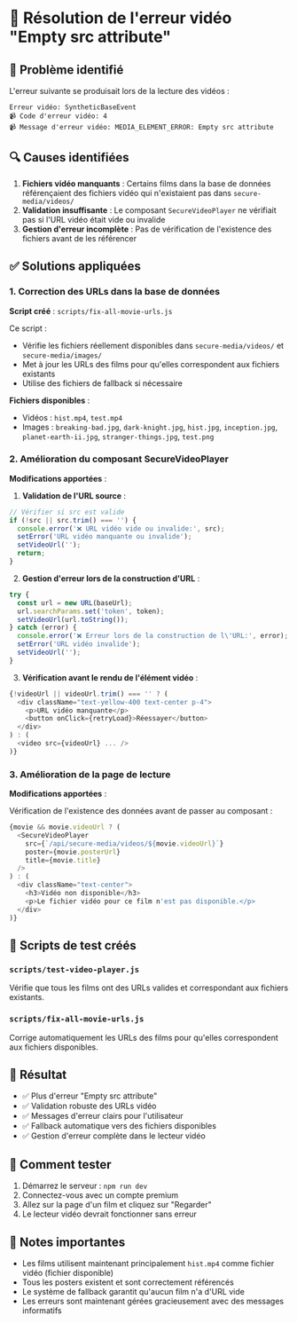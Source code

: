 # 🔧 Résolution de l'erreur vidéo "Empty src attribute"

## 🚨 Problème identifié

L'erreur suivante se produisait lors de la lecture des vidéos :
```
Erreur vidéo: SyntheticBaseEvent
📹 Code d'erreur vidéo: 4
📹 Message d'erreur vidéo: MEDIA_ELEMENT_ERROR: Empty src attribute
```

## 🔍 Causes identifiées

1. **Fichiers vidéo manquants** : Certains films dans la base de données référençaient des fichiers vidéo qui n'existaient pas dans `secure-media/videos/`
2. **Validation insuffisante** : Le composant `SecureVideoPlayer` ne vérifiait pas si l'URL vidéo était vide ou invalide
3. **Gestion d'erreur incomplète** : Pas de vérification de l'existence des fichiers avant de les référencer

## ✅ Solutions appliquées

### 1. Correction des URLs dans la base de données

**Script créé** : `scripts/fix-all-movie-urls.js`

Ce script :
- Vérifie les fichiers réellement disponibles dans `secure-media/videos/` et `secure-media/images/`
- Met à jour les URLs des films pour qu'elles correspondent aux fichiers existants
- Utilise des fichiers de fallback si nécessaire

**Fichiers disponibles** :
- Vidéos : `hist.mp4`, `test.mp4`
- Images : `breaking-bad.jpg`, `dark-knight.jpg`, `hist.jpg`, `inception.jpg`, `planet-earth-ii.jpg`, `stranger-things.jpg`, `test.png`

### 2. Amélioration du composant SecureVideoPlayer

**Modifications apportées** :

1. **Validation de l'URL source** :
```typescript
// Vérifier si src est valide
if (!src || src.trim() === '') {
  console.error('❌ URL vidéo vide ou invalide:', src);
  setError('URL vidéo manquante ou invalide');
  setVideoUrl('');
  return;
}
```

2. **Gestion d'erreur lors de la construction d'URL** :
```typescript
try {
  const url = new URL(baseUrl);
  url.searchParams.set('token', token);
  setVideoUrl(url.toString());
} catch (error) {
  console.error('❌ Erreur lors de la construction de l\'URL:', error);
  setError('URL vidéo invalide');
  setVideoUrl('');
}
```

3. **Vérification avant le rendu de l'élément vidéo** :
```typescript
{!videoUrl || videoUrl.trim() === '' ? (
  <div className="text-yellow-400 text-center p-4">
    <p>URL vidéo manquante</p>
    <button onClick={retryLoad}>Réessayer</button>
  </div>
) : (
  <video src={videoUrl} ... />
)}
```

### 3. Amélioration de la page de lecture

**Modifications apportées** :

Vérification de l'existence des données avant de passer au composant :
```typescript
{movie && movie.videoUrl ? (
  <SecureVideoPlayer
    src={`/api/secure-media/videos/${movie.videoUrl}`}
    poster={movie.posterUrl}
    title={movie.title}
  />
) : (
  <div className="text-center">
    <h3>Vidéo non disponible</h3>
    <p>Le fichier vidéo pour ce film n'est pas disponible.</p>
  </div>
)}
```

## 🧪 Scripts de test créés

### `scripts/test-video-player.js`
Vérifie que tous les films ont des URLs valides et correspondant aux fichiers existants.

### `scripts/fix-all-movie-urls.js`
Corrige automatiquement les URLs des films pour qu'elles correspondent aux fichiers disponibles.

## 🎯 Résultat

- ✅ Plus d'erreur "Empty src attribute"
- ✅ Validation robuste des URLs vidéo
- ✅ Messages d'erreur clairs pour l'utilisateur
- ✅ Fallback automatique vers des fichiers disponibles
- ✅ Gestion d'erreur complète dans le lecteur vidéo

## 🚀 Comment tester

1. Démarrez le serveur : `npm run dev`
2. Connectez-vous avec un compte premium
3. Allez sur la page d'un film et cliquez sur "Regarder"
4. Le lecteur vidéo devrait fonctionner sans erreur

## 📝 Notes importantes

- Les films utilisent maintenant principalement `hist.mp4` comme fichier vidéo (fichier disponible)
- Tous les posters existent et sont correctement référencés
- Le système de fallback garantit qu'aucun film n'a d'URL vide
- Les erreurs sont maintenant gérées gracieusement avec des messages informatifs

